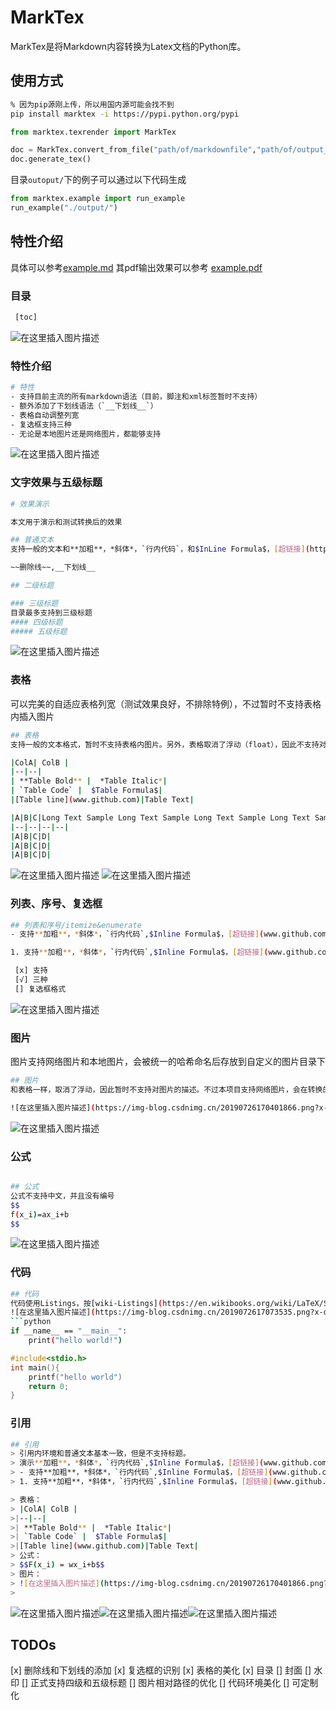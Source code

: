 # MarkTex
MarkTex是将Markdown内容转换为Latex文档的Python库。

## 使用方式
```bash
% 因为pip源刚上传，所以用国内源可能会找不到
pip install marktex -i https://pypi.python.org/pypi
```

```python
from marktex.texrender import MarkTex

doc = MarkTex.convert_from_file("path/of/markdownfile","path/of/output_image/dir")
doc.generate_tex()
```

目录`outoput/`下的例子可以通过以下代码生成
```python
from marktex.example import run_example
run_example("./output/")
```

## 特性介绍
具体可以参考[example.md](./marktex/example/example.md)
其pdf输出效果可以参考
[example.pdf](./output/example.pdf)

### 目录
```bash
 [toc]
```
![在这里插入图片描述](https://img-blog.csdnimg.cn/20190729111128148.png?x-oss-process=image/watermark,type_ZmFuZ3poZW5naGVpdGk,shadow_10,text_aHR0cHM6Ly9ibG9nLmNzZG4ubmV0L3NhaWxpc3Q=,size_16,color_FFFFFF,t_70)
### 特性介绍
```bash
# 特性
- 支持目前主流的所有markdown语法（目前，脚注和xml标签暂时不支持）
- 额外添加了下划线语法（`__下划线__`）
- 表格自动调整列宽
- 复选框支持三种
- 无论是本地图片还是网络图片，都能够支持
```
![在这里插入图片描述](https://img-blog.csdnimg.cn/20190729111240926.png?x-oss-process=image/watermark,type_ZmFuZ3poZW5naGVpdGk,shadow_10,text_aHR0cHM6Ly9ibG9nLmNzZG4ubmV0L3NhaWxpc3Q=,size_16,color_FFFFFF,t_70)
### 文字效果与五级标题
```bash
# 效果演示

本文用于演示和测试转换后的效果

## 普通文本
支持一般的文本和**加粗**，*斜体*，`行内代码`，和$InLine Formula$，[超链接](http://github.com)，注意公式暂时不支持中文。

~~删除线~~,__下划线__

## 二级标题

### 三级标题
目录最多支持到三级标题
#### 四级标题
##### 五级标题
```

![在这里插入图片描述](https://img-blog.csdnimg.cn/20190729111253193.png?x-oss-process=image/watermark,type_ZmFuZ3poZW5naGVpdGk,shadow_10,text_aHR0cHM6Ly9ibG9nLmNzZG4ubmV0L3NhaWxpc3Q=,size_16,color_FFFFFF,t_70)
### 表格
可以完美的自适应表格列宽（测试效果良好，不排除特例），不过暂时不支持表格内插入图片
```bash
## 表格
支持一般的文本格式，暂时不支持表格内图片。另外，表格取消了浮动（float），因此不支持对表格的描述（caption），不过在Markdown中也没有对表格的描述，因此也不算功能不完善。

|ColA| ColB |
|--|--|
| **Table Bold** |  *Table Italic*|
| `Table Code` |  $Table Formula$|
|[Table line](www.github.com)|Table Text|

|A|B|C|Long Text Sample Long Text Sample Long Text Sample Long Text Sample Long Text Sample Long Text Sample |
|--|--|--|--|
|A|B|C|D|
|A|B|C|D|
|A|B|C|D|
```
![在这里插入图片描述](https://img-blog.csdnimg.cn/20190729111347680.png?x-oss-process=image/watermark,type_ZmFuZ3poZW5naGVpdGk,shadow_10,text_aHR0cHM6Ly9ibG9nLmNzZG4ubmV0L3NhaWxpc3Q=,size_16,color_FFFFFF,t_70)
![在这里插入图片描述](https://img-blog.csdnimg.cn/20190729111401625.png?x-oss-process=image/watermark,type_ZmFuZ3poZW5naGVpdGk,shadow_10,text_aHR0cHM6Ly9ibG9nLmNzZG4ubmV0L3NhaWxpc3Q=,size_16,color_FFFFFF,t_70)
### 列表、序号、复选框
```bash
## 列表和序号/itemize&enumerate
- 支持**加粗**，*斜体*，`行内代码`,$Inline Formula$，[超链接](www.github.com)

1. 支持**加粗**，*斜体*，`行内代码`,$Inline Formula$，[超链接](www.github.com)

 [x] 支持
 [√] 三种
 [] 复选框格式
```
![在这里插入图片描述](https://img-blog.csdnimg.cn/20190729111436171.png?x-oss-process=image/watermark,type_ZmFuZ3poZW5naGVpdGk,shadow_10,text_aHR0cHM6Ly9ibG9nLmNzZG4ubmV0L3NhaWxpc3Q=,size_16,color_FFFFFF,t_70)
### 图片
图片支持网络图片和本地图片，会被统一的哈希命名后存放到自定义的图片目录下
```bash
## 图片
和表格一样，取消了浮动，因此暂时不支持对图片的描述。不过本项目支持网络图片，会在转换的时候自动下载到本地。

![在这里插入图片描述](https://img-blog.csdnimg.cn/20190726170401866.png?x-oss-process=image/watermark,type_ZmFuZ3poZW5naGVpdGk,shadow_10,text_aHR0cHM6Ly9ibG9nLmNzZG4ubmV0L3NhaWxpc3Q=,size_16,color_FFFFFF,t_70)
```

![在这里插入图片描述](https://img-blog.csdnimg.cn/20190729111446599.png?x-oss-process=image/watermark,type_ZmFuZ3poZW5naGVpdGk,shadow_10,text_aHR0cHM6Ly9ibG9nLmNzZG4ubmV0L3NhaWxpc3Q=,size_16,color_FFFFFF,t_70)
### 公式
```bash

## 公式
公式不支持中文，并且没有编号
$$
f(x_i)=ax_i+b
$$
```
![在这里插入图片描述](https://img-blog.csdnimg.cn/20190729111522892.png?x-oss-process=image/watermark,type_ZmFuZ3poZW5naGVpdGk,shadow_10,text_aHR0cHM6Ly9ibG9nLmNzZG4ubmV0L3NhaWxpc3Q=,size_16,color_FFFFFF,t_70)

### 代码
```bash
## 代码
代码使用Listings，按[wiki-Listings](https://en.wikibooks.org/wiki/LaTeX/Source_Code_Listings)的说法，主流的各种语言都支持。
![在这里插入图片描述](https://img-blog.csdnimg.cn/2019072617073535.png?x-oss-process=image/watermark,type_ZmFuZ3poZW5naGVpdGk,shadow_10,text_aHR0cHM6Ly9ibG9nLmNzZG4ubmV0L3NhaWxpc3Q=,size_16,color_FFFFFF,t_70)
```python
if __name__ == "__main__":
	print("hello world!")
```

```cpp
#include<stdio.h>
int main(){
	printf("hello world")
	return 0;
}

```

### 引用
```bash
## 引用
> 引用内环境和普通文本基本一致，但是不支持标题。
> 演示**加粗**，*斜体*，`行内代码`,$Inline Formula$，[超链接](www.github.com)
> - 支持**加粗**，*斜体*，`行内代码`,$Inline Formula$，[超链接](www.github.com)
> 1. 支持**加粗**，*斜体*，`行内代码`,$Inline Formula$，[超链接](www.github.com)

> 表格：
> |ColA| ColB |
>|--|--|
>| **Table Bold** |  *Table Italic*|
>| `Table Code` |  $Table Formula$|
>|[Table line](www.github.com)|Table Text|
> 公式：
> $$F(x_i) = wx_i+b$$
> 图片：
> ![在这里插入图片描述](https://img-blog.csdnimg.cn/20190726170401866.png?x-oss-process=image/watermark,type_ZmFuZ3poZW5naGVpdGk,shadow_10,text_aHR0cHM6Ly9ibG9nLmNzZG4ubmV0L3NhaWxpc3Q=,size_16,color_FFFFFF,t_70)
> 
```
![在这里插入图片描述](https://img-blog.csdnimg.cn/20190729111650548.png?x-oss-process=image/watermark,type_ZmFuZ3poZW5naGVpdGk,shadow_10,text_aHR0cHM6Ly9ibG9nLmNzZG4ubmV0L3NhaWxpc3Q=,size_16,color_FFFFFF,t_70)![在这里插入图片描述](https://img-blog.csdnimg.cn/20190729111702763.png?x-oss-process=image/watermark,type_ZmFuZ3poZW5naGVpdGk,shadow_10,text_aHR0cHM6Ly9ibG9nLmNzZG4ubmV0L3NhaWxpc3Q=,size_16,color_FFFFFF,t_70)![在这里插入图片描述](https://img-blog.csdnimg.cn/20190729111713133.png?x-oss-process=image/watermark,type_ZmFuZ3poZW5naGVpdGk,shadow_10,text_aHR0cHM6Ly9ibG9nLmNzZG4ubmV0L3NhaWxpc3Q=,size_16,color_FFFFFF,t_70)

## TODOs
 [x] 删除线和下划线的添加
 [x] 复选框的识别
 [x] 表格的美化
 [x] 目录
 [] 封面
 [] 水印
 [] 正式支持四级和五级标题
 [] 图片相对路径的优化
 [] 代码环境美化
 [] 可定制化